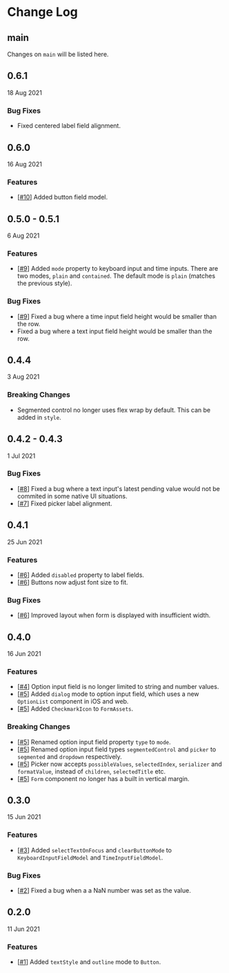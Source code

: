 # Change Log

## main

Changes on `main` will be listed here.

## 0.6.1

18 Aug 2021

### Bug Fixes

-   Fixed centered label field alignment.

## 0.6.0

16 Aug 2021

### Features

-   [[#10](https://github.com/diatche/react-native-form-model/pull/10)] Added button field model.

## 0.5.0 - 0.5.1

6 Aug 2021

### Features

-   [[#9](https://github.com/diatche/react-native-form-model/pull/9)] Added `mode` property to keyboard input and time inputs. There are two modes, `plain` and `contained`. The default mode is `plain` (matches the previous style).

### Bug Fixes

-   [[#9](https://github.com/diatche/react-native-form-model/pull/9)] Fixed a bug where a time input field height would be smaller than the row.
-   Fixed a bug where a text input field height would be smaller than the row.

## 0.4.4

3 Aug 2021

### Breaking Changes

-   Segmented control no longer uses flex wrap by default. This can be added in `style`.

## 0.4.2 - 0.4.3

1 Jul 2021

### Bug Fixes

-   [[#8](https://github.com/diatche/react-native-form-model/pull/8)] Fixed a bug where a text input's latest pending value would not be commited in some native UI situations.
-   [[#7](https://github.com/diatche/react-native-form-model/pull/7)] Fixed picker label alignment.

## 0.4.1

25 Jun 2021

### Features

-   [[#6](https://github.com/diatche/react-native-form-model/pull/6)] Added `disabled` property to label fields.
-   [[#6](https://github.com/diatche/react-native-form-model/pull/6)] Buttons now adjust font size to fit.

### Bug Fixes

-   [[#6](https://github.com/diatche/react-native-form-model/pull/6)] Improved layout when form is displayed with insufficient width.

## 0.4.0

16 Jun 2021

### Features

-   [[#4](https://github.com/diatche/react-native-form-model/pull/4)] Option input field is no longer limited to string and number values.
-   [[#5](https://github.com/diatche/react-native-form-model/pull/5)] Added `dialog` mode to option input field, which uses a new `OptionList` component in iOS and web.
-   [[#5](https://github.com/diatche/react-native-form-model/pull/5)] Added `CheckmarkIcon` to `FormAssets`.

### Breaking Changes

-   [[#5](https://github.com/diatche/react-native-form-model/pull/5)] Renamed option input field property `type` to `mode`.
-   [[#5](https://github.com/diatche/react-native-form-model/pull/5)] Renamed option input field types `segmentedControl` and `picker` to `segmented` and `dropdown` respectively.
-   [[#5](https://github.com/diatche/react-native-form-model/pull/5)] Picker now accepts `possibleValues`, `selectedIndex`, `serializer` and `formatValue`, instead of `children`, `selectedTitle` etc.
-   [[#5](https://github.com/diatche/react-native-form-model/pull/5)] `Form` component no longer has a built in vertical margin.

## 0.3.0

15 Jun 2021

### Features

-   [[#3](https://github.com/diatche/react-native-form-model/pull/3)] Added `selectTextOnFocus` and `clearButtonMode` to `KeyboardInputFieldModel` and `TimeInputFieldModel`.

### Bug Fixes

-   [[#2](https://github.com/diatche/react-native-form-model/pull/2)] Fixed a bug when a a NaN number was set as the value.

## 0.2.0

11 Jun 2021

### Features

-   [[#1](https://github.com/diatche/react-native-form-model/pull/1)] Added `textStyle` and `outline` mode to `Button`.
